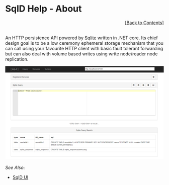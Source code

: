 ﻿# SqlD Help - About

<div align="right">
	<a href="https://github.com/RealOrko/sql-d/blob/master/docs/_.md#sqld-help---contents">[Back to Contents]</a>
</div>
<br/>

An HTTP persistence API powered by [Sqlite](https://sqlite.org) written in .NET core. Its chief design goal is to be a low ceremony ephemeral storage mechanism that you can call using your favourite HTTP client with basic fault tolerant forwarding but can also deal with volume based writes using write node/reader node replication. 

![Query](https://github.com/RealOrko/sql-d/blob/master/docs/images/sqld.ui/home-page-query.png)

 *See Also*:

  - [SqlD UI](https://github.com/RealOrko/sql-d/blob/master/docs/sqld-ui.md#sqld-help---sqld-ui)
